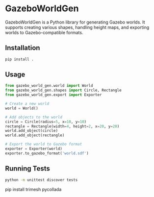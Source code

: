 # GazeboWorldGen

GazeboWorldGen is a Python library for generating Gazebo worlds. It supports creating various shapes, handling height maps, and exporting worlds to Gazebo-compatible formats.

## Installation

```bash
pip install .
```

## Usage

```python
from gazebo_world_gen.world import World
from gazebo_world_gen.shapes import Circle, Rectangle
from gazebo_world_gen.export import Exporter

# Create a new world
world = World()

# Add objects to the world
circle = Circle(radius=5, x=10, y=10)
rectangle = Rectangle(width=4, height=2, x=20, y=20)
world.add_object(circle)
world.add_object(rectangle)

# Export the world to Gazebo format
exporter = Exporter(world)
exporter.to_gazebo_format('world.sdf')
```

## Running Tests

```bash
python -m unittest discover tests
```


pip install trimesh pycollada
